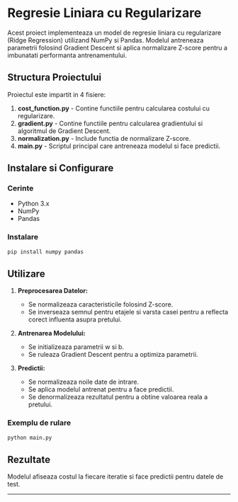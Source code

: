 # Regresie Liniara cu Regularizare

Acest proiect implementeaza un model de regresie liniara cu regularizare (Ridge Regression) utilizand NumPy si Pandas. Modelul antreneaza parametrii folosind Gradient Descent si aplica normalizare Z-score pentru a imbunatati performanta antrenamentului.

## Structura Proiectului

Proiectul este impartit in 4 fisiere:

1. **cost_function.py** - Contine functiile pentru calcularea costului cu regularizare.
2. **gradient.py** - Contine functiile pentru calcularea gradientului si algoritmul de Gradient Descent.
3. **normalization.py** - Include functia de normalizare Z-score.
4. **main.py** - Scriptul principal care antreneaza modelul si face predictii.

## Instalare si Configurare

### Cerinte
- Python 3.x
- NumPy
- Pandas

### Instalare
```bash
pip install numpy pandas
```

## Utilizare

1. **Preprocesarea Datelor:**
   - Se normalizeaza caracteristicile folosind Z-score.
   - Se inverseaza semnul pentru etajele si varsta casei pentru a reflecta corect influenta asupra pretului.

2. **Antrenarea Modelului:**
   - Se initializeaza parametrii w si b.
   - Se ruleaza Gradient Descent pentru a optimiza parametrii.

3. **Predictii:**
   - Se normalizeaza noile date de intrare.
   - Se aplica modelul antrenat pentru a face predictii.
   - Se denormalizeaza rezultatul pentru a obtine valoarea reala a pretului.

### Exemplu de rulare
```bash
python main.py
```

## Rezultate
Modelul afiseaza costul la fiecare iteratie si face predictii pentru datele de test.


---
